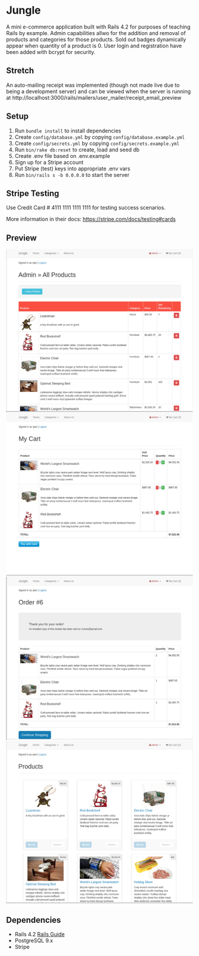 # Jungle

A mini e-commerce application built with Rails 4.2 for purposes of teaching Rails by example.
Admin capabilities allwo for the addition and removal of products and categories for those products.
Sold out badges dynamically appear when quantity of a product is 0.
User login and registration have been added with bcrypt for security.


## Stretch
An auto-mailing receipt was implemented (though not made live due to being a development server) and can be viewed when the server is running at http://localhost:3000/rails/mailers/user_mailer/receipt_email_preview

## Setup

1. Run `bundle install` to install dependencies
2. Create `config/database.yml` by copying `config/database.example.yml`
3. Create `config/secrets.yml` by copying `config/secrets.example.yml`
4. Run `bin/rake db:reset` to create, load and seed db
5. Create .env file based on .env.example
6. Sign up for a Stripe account
7. Put Stripe (test) keys into appropriate .env vars
8. Run `bin/rails s -b 0.0.0.0` to start the server

## Stripe Testing

Use Credit Card # 4111 1111 1111 1111 for testing success scenarios.

More information in their docs: <https://stripe.com/docs/testing#cards>


## Preview
!["Admin Products Dashboard"](https://github.com/Ibirn/jungle/blob/master/docs/adminproducts.png)
!["Cart"](https://github.com/Ibirn/jungle/blob/master/docs/cart.png)
!["Confirmed Order"](https://github.com/Ibirn/jungle/blob/master/docs/orderscreen.png)
!["Splash Page"](https://github.com/Ibirn/jungle/blob/master/docs/productsplash.png)


## Dependencies

* Rails 4.2 [Rails Guide](http://guides.rubyonrails.org/v4.2/)
* PostgreSQL 9.x
* Stripe
